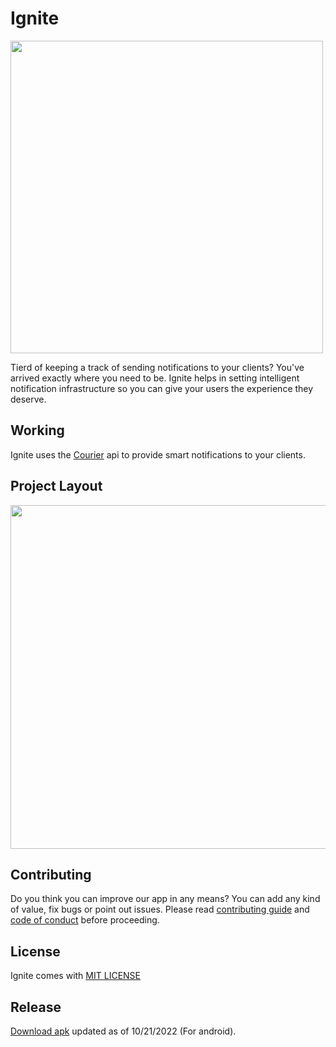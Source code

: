 
# Ignite

<img src="https://firebasestorage.googleapis.com/v0/b/ignite-b0c69.appspot.com/o/Repo%20Images%2Fignite%20(1).png?alt=media&token=826db3d8-7a99-40d8-bf27-280dc1c36abf"
 height="500"
/>

Tierd of keeping a track of sending notifications to your clients? You've arrived exactly where you need to be.
Ignite helps in setting intelligent 
notification infrastructure so you can give your 
users the experience they deserve.

## Working

Ignite uses the [Courier](https://www.courier.com/) api to provide smart 
notifications to your clients.

## Project Layout 

<img src ="https://user-images.githubusercontent.com/72307121/197352983-5677a602-fc7a-4c5f-ba81-b40bc3a26b3f.png" height=550  />




## Contributing

Do you think you can improve our app in any means? You can 
add any kind of value, fix bugs or point out issues. 
Please read [contributing guide](https://github.com/adityasimant/Ignite/blob/master/contributing.md) and [code of conduct](https://github.com/IgnitePluse/Ignite/blob/master/Code_of_conduct.md) before proceeding.

## License
Ignite comes with <a href="https://choosealicense.com/licenses/mit/" > MIT LICENSE</a> 


## Release 

[Download apk](https://github.com/IgnitePluse/Ignite/releases/download/v1/Ignite.apk) 
updated as of 10/21/2022 (For android).
